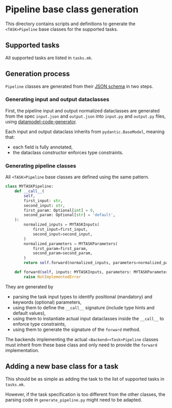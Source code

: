 # Pipeline base class generation

This directory contains scripts and definitions to generate the `<TASK>Pipeline` base classes for the supported tasks.

## Supported tasks

All supported tasks are listed in `tasks.mk`.

## Generation process

`Pipeline` classes are generated from their [JSON schema](https://github.com/huggingface/huggingface.js/tree/main/packages/tasks/src/tasks) in two steps.

### Generating input and output dataclasses

First, the pipeline input and output normalized dataclasses are generated from the spec `input.json` and `output.json` into `input.py` and `output.py` files,
using [datamodel-code-generator](https://github.com/koxudaxi/datamodel-code-generator).

Each input and output dataclass inherits from `pydantic.BaseModel`, meaning that:

- each field is fully annotated,
- the dataclass constructor enforces type constraints.

### Generating pipeline classes

All `<TASK>Pipeline` base classes are defined using the same pattern.

```python
class MYTASKPipeline:
    def __call__(
        self,
        first_input: str,
        second_input: str,
        first_param: Optional[int] = 0,
        second_param: Optional[str] = 'default',
    ):
        normalized_inputs = MYTASKInputs(
            first_input=first_input,
            second_input=second_input,
        )
        normalized_parameters = MYTASKParameters(
            first_param=first_param,
            second_param=second_param,
        )
        return self.forward(normalized_inputs, parameters=normalized_parameters)

    def forward(self, inputs: MYTASKInputs, parameters: MYTASKParameters):
        raise NotImplementedError
```

They are generated by
- parsing the task input types to identify positional (mandatory) and keywords (optional) parameters,
- using them to define the `__call__` signature (include type hints and default values),
- using them to instantiate actual input dataclasses inside the `__call__` to enforce type constraints,
- using them to generate the signature of the `forward` method.

The backends implementing the actual `<Backend><Task>Pipeline` classes must inherit from these base class and only need to provide the `forward` implementation.

## Adding a new base class for a task

This should be as simple as adding the task to the list of supported tasks in `tasks.mk`.

However, if the task specification is too different from the other classes, the parsing code in `generate_pipeline.py` might need to be adapted.
